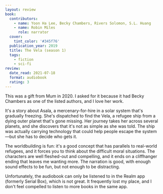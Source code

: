 ```yaml
---
layout: review
book:
  contributors:
    - name: Yoon Ha Lee, Becky Chambers, Rivers Solomon, S.L. Huang
    - name: Robin Miles
      role: narrator
  cover:
    tint_color: '#345f76'
  publication_year: 2019
  title: The Vela (season 1)
  tags:
    - fiction
    - sci-fi
review:
  date_read: 2021-07-18
  format: audiobook
  rating: 3
---
```


This was a gift from Mum in 2020.
I asked for it because it had Becky Chambers as one of the listed authors, and I love her work.

It's a story about Asala, a mercenary-for-hire in a solar system that's gradually freezing.
She's dispatched to find the Vela, a refugee ship from a dying outer planet that's gone missing.
Her journey takes her across several planets, and she discovers that it's not as simple as she was told.
The ship was actually carrying technology that could help people escape the system—but she has to decide who gets it.

The worldbuilding is fun: it's a good concept that has parallels to real-world refugees, and it forces you to think about the difficult moral situations.
The characters are well fleshed-out and compelling, and it ends on a cliffhanger ending that leaves me wanting more.
The narration is good, with enough sound effects to be fun, but not enough to be distracting.

Unfortunately, the audiobook can only be listened to in the Realm app (formerly Serial Box), which is not great.
It frequently lost my place, and I don't feel compelled to listen to more books in the same app.

